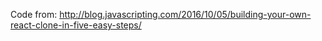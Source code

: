 Code from: http://blog.javascripting.com/2016/10/05/building-your-own-react-clone-in-five-easy-steps/
